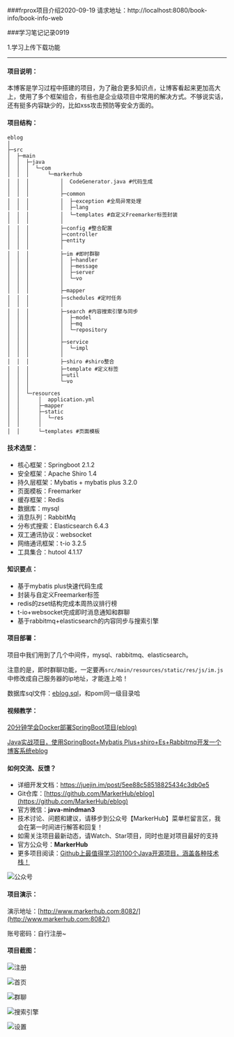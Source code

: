 ###frprox项目介绍2020-09-19
请求地址：http://localhost:8080/book-info/book-info-web

###学习笔记记录0919

1.学习上传下载功能


---------------------------------------------------------------------------------------------------------

#### 项目说明：

本博客是学习过程中搭建的项目，为了融合更多知识点，让博客看起来更加高大上，使用了多个框架组合，有些也是企业级项目中常用的解决方式。不够说实话，还有挺多内容缺少的，比如xss攻击预防等安全方面的。

#### 项目结构：
```
eblog
│
├─src
│  ├─main
│  │  ├─java
│  │  │  └─com
│  │  │      └─markerhub
│  │  │          │  CodeGenerator.java #代码生成
│  │  │          │
│  │  │          ├─common
│  │  │          │  ├─exception #全局异常处理
│  │  │          │  ├─lang
│  │  │          │  └─templates #自定义Freemarker标签封装
│  │  │          │
│  │  │          ├─config #整合配置
│  │  │          ├─controller
│  │  │          ├─entity
│  │  │          │
│  │  │          ├─im #即时群聊
│  │  │          │  ├─handler
│  │  │          │  ├─message
│  │  │          │  ├─server
│  │  │          │  └─vo
│  │  │          │
│  │  │          ├─mapper
│  │  │          ├─schedules #定时任务
│  │  │          │
│  │  │          ├─search #内容搜索引擎与同步
│  │  │          │  ├─model
│  │  │          │  ├─mq
│  │  │          │  └─repository
│  │  │          │
│  │  │          ├─service
│  │  │          │  └─impl
│  │  │          │
│  │  │          ├─shiro #shiro整合
│  │  │          ├─template #定义标签
│  │  │          ├─util
│  │  │          └─vo
│  │  │
│  │  └─resources
│  │      │  application.yml
│  │      ├─mapper
│  │      ├─static
│  │      │  └─res
│  │      │
│  │      └─templates #页面模板

```

#### 技术选型：

* 核心框架：Springboot 2.1.2
* 安全框架：Apache Shiro 1.4
* 持久层框架：Mybatis + mybatis plus 3.2.0
* 页面模板：Freemarker
* 缓存框架：Redis
* 数据库：mysql
* 消息队列：RabbitMq
* 分布式搜索：Elasticsearch 6.4.3
* 双工通讯协议：websocket
* 网络通讯框架：t-io 3.2.5
* 工具集合：hutool 4.1.17

#### 知识要点：
* 基于mybatis plus快速代码生成
* 封装与自定义Freemarker标签
* redis的zset结构完成本周热议排行榜
* t-io+websocket完成即时消息通知和群聊
* 基于rabbitmq+elasticsearch的内容同步与搜索引擎

#### 项目部署：

项目中我们用到了几个中间件，mysql、rabbitmq、elasticsearch。

注意的是，即时群聊功能，一定要再`src/main/resources/static/res/js/im.js`中修改成自己服务器的ip地址，才能连上哈！

数据库sql文件：[eblog.sql](https://github.com/MarkerHub/eblog/blob/master/eblog.sql)，和pom同一级目录哈

#### 视频教学：

[20分钟学会Docker部署SpringBoot项目(eblog)](https://www.bilibili.com/video/BV1dk4y1r7pi)

[Java实战项目，使用SpringBoot+Mybatis Plus+shiro+Es+Rabbitmq开发一个博客系统eblog](https://www.bilibili.com/video/BV1ri4y1x71A)

#### 如何交流、反馈？

* 详细开发文档：https://juejin.im/post/5ee88c58518825434c3db0e5
* Git仓库：[https://github.com/MarkerHub/eblog](https://github.com/MarkerHub/eblog)
* 官方微信：**java-mindman3**
* 技术讨论、问题和建议，请移步到公众号【MarkerHub】菜单栏留言区，我会在第一时间进行解答和回复！
* 如需关注项目最新动态，请Watch、Star项目，同时也是对项目最好的支持
* 官方公众号：**MarkerHub**
* 更多项目阅读：[Github上最值得学习的100个Java开源项目，涵盖各种技术栈！](https://mp.weixin.qq.com/s/YPo4HqU4eidSv7O3TTYNCw)

![公众号](https://image-1300566513.cos.ap-guangzhou.myqcloud.com/mine/MarkerHub.jpg)

#### 项目演示：

演示地址：[http://www.markerhub.com:8082/](http://www.markerhub.com:8082/)

账号密码：自行注册~

#### 项目截图：

![注册](https://oscimg.oschina.net/oscnet/up-5c6b2b3f4c7b415cfbafea06b6aaf365ab9.png "注册")

![首页](https://oscimg.oschina.net/oscnet/up-22214fea0fc4bc67d29232d3c8004609e4f.png "首页")

![群聊](https://oscimg.oschina.net/oscnet/up-e1e6084e96a61dc22c95e820fa6e40a7940.png "群聊")

![搜索引擎](https://oscimg.oschina.net/oscnet/up-1b61685d1b4f7f2b62b6d917e57da7828f8.png "搜索引擎")

![设置](https://oscimg.oschina.net/oscnet/up-083ca0a70f566c208ce3a7aae00ab502622.png "设置")
